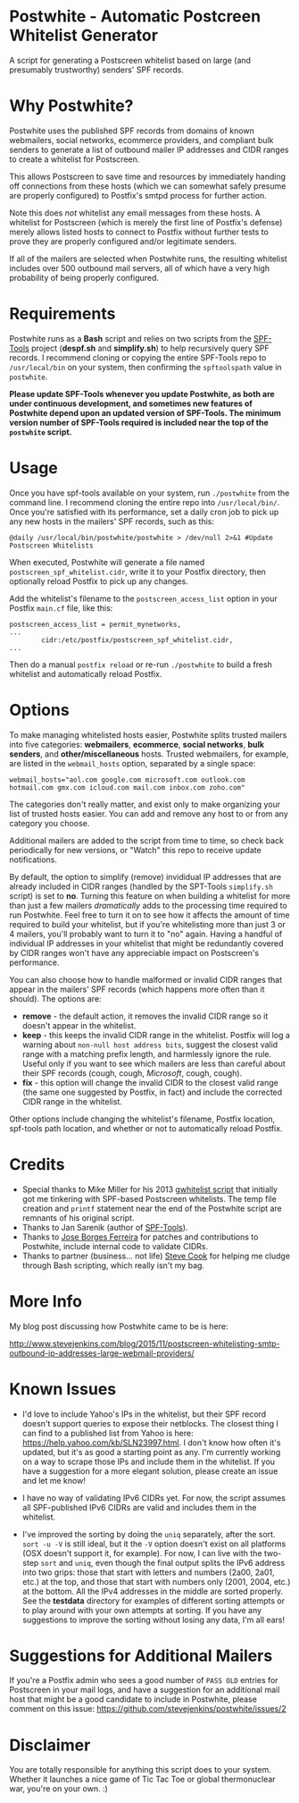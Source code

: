 # Postwhite - Automatic Postcreen Whitelist Generator
A script for generating a Postscreen whitelist based on large (and presumably trustworthy) senders' SPF records.

# Why Postwhite?
Postwhite uses the published SPF records from domains of known webmailers, social networks, ecommerce providers, and compliant bulk senders to generate a list of outbound mailer IP addresses and CIDR ranges to create a whitelist for Postscreen.

This allows Postscreen to save time and resources by immediately handing off connections from these hosts (which we can somewhat safely presume are properly configured) to Postfix's smtpd process for further action.

Note this does *not* whitelist any email messages from these hosts. A whitelist for Postscreen (which is merely the first line of Postfix's defense) merely allows listed hosts to connect to Postfix without further tests to prove they are properly configured and/or legitimate senders.

If all of the mailers are selected when Postwhite runs, the resulting whitelist includes over 500 outbound mail servers, all of which  have a very high probability of being properly configured.

# Requirements
Postwhite runs as a **Bash** script and relies on two scripts from the <a target="_blank" href="https://github.com/jsarenik/spf-tools">SPF-Tools</a> project (**despf.sh** and **simplify.sh**) to help recursively query SPF records. I recommend cloning or copying the entire SPF-Tools repo to ```/usr/local/bin``` on your system, then confirming the ```spftoolspath``` value in ```postwhite```.

**Please update SPF-Tools whenever you update Postwhite, as both are under continuous development, and sometimes new features of Postwhite depend upon an updated version of SPF-Tools. The 
minimum version number of SPF-Tools required is included near the top of the ```postwhite``` script.**

# Usage
Once you have spf-tools available on your system, run ```./postwhite``` from the command line. I recommend cloning the entire repo into ```/usr/local/bin/```. Once you're satisfied with its performance, set a daily cron job to pick up any new hosts in the mailers' SPF records, such as this:

    @daily /usr/local/bin/postwhite/postwhite > /dev/null 2>&1 #Update Postscreen Whitelists

When executed, Postwhite will generate a file named ```postscreen_spf_whitelist.cidr```, write it to your Postfix directory, then optionally reload Postfix to pick up any changes.

Add the whitelist's filename to the ```postscreen_access_list``` option in your Postfix ```main.cf``` file, like this:

    postscreen_access_list = permit_mynetworks,
    ...
            cidr:/etc/postfix/postscreen_spf_whitelist.cidr,
    ...

Then do a manual ```postfix reload``` or re-run ```./postwhite``` to build a fresh whitelist and automatically reload Postfix.

# Options
To make managing whitelisted hosts easier, Postwhite splits trusted mailers into five categories: **webmailers**, **ecommerce**, **social networks**, **bulk senders**, and **other/miscellaneous** hosts. Trusted webmailers, for example, are listed in the ```webmail_hosts``` option, separated by a single space:

    webmail_hosts="aol.com google.com microsoft.com outlook.com hotmail.com gmx.com icloud.com mail.com inbox.com zoho.com"

The categories don't really matter, and exist only to make organizing your list of trusted hosts easier. You can add and remove any host to or from any category you choose.

Additional mailers are added to the script from time to time, so check back periodically for new versions, or "Watch" this repo to receive update notifications.

By default, the option to simplify (remove) invididual IP addresses that are already included in CIDR ranges (handled by the SPT-Tools ```simplify.sh``` script) is set to **no**. Turning this feature on when building a whitelist for more than just a few mailers *dramatically* adds to the processing time required to run Postwhite. Feel free to turn it on to see how it affects the amount of time required to build your whitelist, but if you're whitelisting more than just 3 or 4 mailers, you'll probably want to turn it to "no" again. Having a handful of individual IP addresses in your whitelist that might be redundantly covered by CIDR ranges won't have any appreciable impact on Postscreen's performance.

You can also choose how to handle malformed or invalid CIDR ranges that appear in the mailers' SPF records (which happens more often than it should). The options are:

* **remove** - the default action, it removes the invalid CIDR range so it doesn't appear in the whitelist.
* **keep** - this keeps the invalid CIDR range in the whitelist. Postfix will log a warning about ```non-null host address bits```, suggest the closest valid range with a matching prefix length, and harmlessly ignore the rule. Useful only if you want to see which mailers are less than careful about their SPF records (cough, cough, *Microsoft*, cough, cough).
* **fix** - this option will change the invalid CIDR to the closest valid range (the same one suggested by Postfix, in fact) and include the corrected CIDR range in the whitelist.

Other options include changing the whitelist's filename, Postfix location, spf-tools path location, and whether or not to automatically reload Postfix.

# Credits
* Special thanks to Mike Miller for his 2013 <a target="_blank" href="https://archive.mgm51.com/sources/gwhitelist.html">gwhitelist script</a> that initially got me tinkering with SPF-based Postscreen whitelists. The temp file creation and ```printf``` statement near the end of the Postwhite script are remnants of his original script.
* Thanks to Jan Sarenik (author of <a target="_blank" href="https://github.com/jsarenik/spf-tools">SPF-Tools</a>).
* Thanks to <a target="_blank" href="https://github.com/jcbf">Jose Borges Ferreira</a> for patches and contributions to Postwhite, include internal code to validate CIDRs.
* Thanks to partner (business... not life) <a target="_blank" href="http://stevecook.net/">Steve Cook</a> for helping me cludge through Bash scripting, which really isn't my bag.

# More Info
My blog post discussing how Postwhite came to be is here:

http://www.stevejenkins.com/blog/2015/11/postscreen-whitelisting-smtp-outbound-ip-addresses-large-webmail-providers/

# Known Issues
* I'd love to include Yahoo's IPs in the whitelist, but their SPF record doesn't support queries to expose their netblocks. The closest thing I can find to a published list from Yahoo is here: https://help.yahoo.com/kb/SLN23997.html. I don't know how often it's updated, but it's as good a starting point as any. I'm currently working on a way to scrape those IPs and include them in the whitelist. If you have a suggestion for a more elegant solution, please create an issue and let me know!

* I have no way of validating IPv6 CIDRs yet. For now, the script assumes all SPF-published IPv6 CIDRs are valid and includes them in the whitelist.

* I've improved the sorting by doing the ```uniq``` separately, after the sort. ```sort -u -V``` is still ideal, but it the ```-V``` option doesn't exist on all platforms (OSX doesn't support it, for example). For now, I can live with the two-step ```sort``` and ```uniq```, even though the final output splits the IPv6 address into two grips: those that start with letters and numbers (2a00, 2a01, etc.) at the top, and those that start with numbers only (2001, 2004, etc.) at the bottom. All the IPv4 addresses in the middle are sorted properly. See the **testdata** directory for examples of different sorting attempts or to play around with your own attempts at sorting. If you have any suggestions to improve the sorting without losing any data, I'm all ears!

# Suggestions for Additional Mailers
If you're a Postfix admin who sees a good number of ```PASS OLD``` entries for Postscreen in your mail logs, and have a suggestion for an additional mail host that might be a good candidate to include in Postwhite, please comment on this issue: https://github.com/stevejenkins/postwhite/issues/2

# Disclaimer
You are totally responsible for anything this script does to your system. Whether it launches a nice game of Tic Tac Toe or global thermonuclear war, you're on your own. :)
